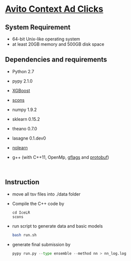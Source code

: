 # [Avito Context Ad Clicks](https://www.kaggle.com/c/avito-context-ad-clicks)

## System Requirement

- 64-bit Unix-like operating system 
- at least 20GB memory and 500GB disk space

## Dependencies and requirements

- Python 2.7
  
- pypy 2.1.0
  
- [XGBoost](https://github.com/dmlc/xgboost)
  
- [scons](http://www.scons.org/)
  
- numpy 1.9.2
  
- sklearn 0.15.2
  
- theano 0.7.0
  
- lasagne 0.1.dev0
  
- [nolearn](https://github.com/dnouri/nolearn)
  
- g++ (with C++11, OpenMp, [gflags](https://github.com/gflags/gflags) and [protobuf](https://github.com/google/protobuf))
  
  ​

## Instruction

- move all tsv files into ./data folder
  
- Compile the C++ code by 
  
  ``` 
  cd IceLR
  scons
  ```
  
- run script to generate data and basic models
  
  ``` sh
  bash run.sh
  ```
  
- generate final submission by 
  
  ``` python
  pypy run.py --type ensemble --method nn > nn_log.log
  ```
  
  ​